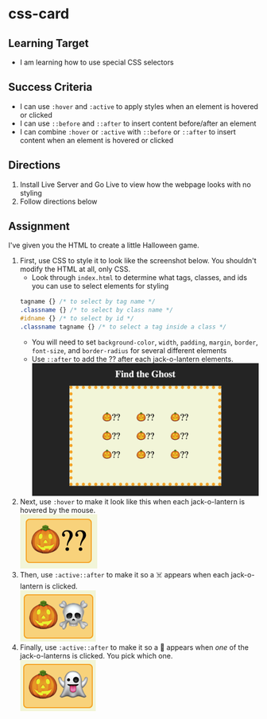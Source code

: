 # css-card

## Learning Target
- I am learning how to use special CSS selectors

## Success Criteria
- I can use ```:hover``` and ```:active``` to apply styles when an element is hovered or clicked
- I can use ```::before``` and ```::after``` to insert content before/after an element
- I can combine ```:hover``` or ```:active``` with ```::before``` or ```::after``` to insert content when an element is hovered or clicked


## Directions
1. Install Live Server and Go Live to view how the webpage looks with no styling
2. Follow directions below

## Assignment
I've given you the HTML to create a little Halloween game.
1. First, use CSS to style it to look like the screenshot below. You shouldn't modify the HTML at all, only CSS.  
    - Look through ```index.html``` to determine what tags, classes, and ids you can use to select elements for styling  
    ```css
    tagname {} /* to select by tag name */
    .classname {} /* to select by class name */
    #idname {} /* to select by id */
    .classname tagname {} /* to select a tag inside a class */
    ```
    - You will need to set ```background-color```, ```width```, ```padding```, ```margin```, ```border```, ```font-size```, and ```border-radius``` for several different elements
    - Use ```::after``` to add the ?? after each jack-o-lantern elements.  
![](screenshot1.png)
2. Next, use ```:hover``` to make it look like this when each jack-o-lantern is hovered by the mouse.  
![](screenshot2.png)
3. Then, use ```:active::after``` to make it so a ☠️ appears when each jack-o-lantern is clicked.  
![](screenshot3.png)
4. Finally, use ```:active::after``` to make it so a 👻 appears when *one* of the jack-o-lanterns is clicked. You pick which one.  
![](screenshot4.png)